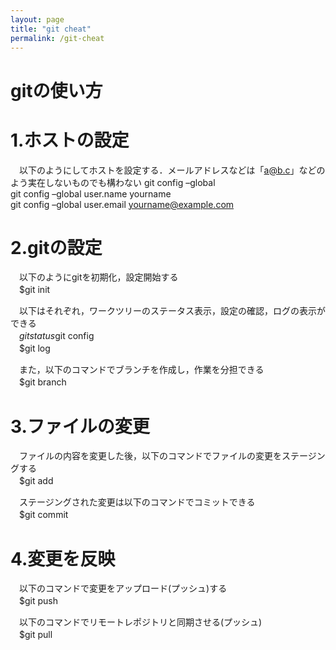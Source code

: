 ```yaml
---
layout: page
title: "git cheat"
permalink: /git-cheat
---
```

# gitの使い方
# 1.ホストの設定
　以下のようにしてホストを設定する．メールアドレスなどは「a@b.c」などのよう実在しないものでも構わない
  git config –global  
  git config –global user.name yourname  
  git config –global user.email yourname@example.com

# 2.gitの設定
　以下のようにgitを初期化，設定開始する  
　$git init  

　以下はそれぞれ，ワークツリーのステータス表示，設定の確認，ログの表示ができる  
　$git status  
　$git config  
　$git log

　また，以下のコマンドでブランチを作成し，作業を分担できる  
　$git branch

# 3.ファイルの変更
　ファイルの内容を変更した後，以下のコマンドでファイルの変更をステージングする  
　$git add

　ステージングされた変更は以下のコマンドでコミットできる  
　$git commit

# 4.変更を反映
　以下のコマンドで変更をアップロード(プッシュ)する  
　$git push

　以下のコマンドでリモートレポジトリと同期させる(プッシュ)  
　$git pull

